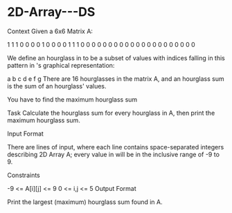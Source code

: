 # 2D-Array---DS


Context 
Given a  6x6 Matrix A:

1 1 1 0 0 0
0 1 0 0 0 0
1 1 1 0 0 0
0 0 0 0 0 0
0 0 0 0 0 0
0 0 0 0 0 0

We define an hourglass in to be a subset of values with indices falling in this pattern in 's graphical representation:

a b c
  d
e f g
There are 16 hourglasses in the matrix A, and an hourglass sum is the sum of an hourglass' values.

You have to find the maximum hourglass sum

Task
Calculate the hourglass sum for every hourglass in A, then print the maximum hourglass sum.

 

Input Format

There are  lines of input, where each line contains  space-separated integers describing 2D Array A; every value in  will be in the inclusive range of -9 to 9.

Constraints

-9 <= A[i][j] <= 9
0 <= i,j <= 5
Output Format

Print the largest (maximum) hourglass sum found in A.

